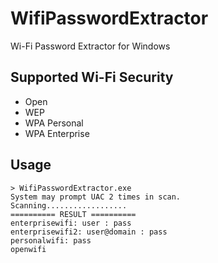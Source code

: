 # WifiPasswordExtractor
Wi-Fi Password Extractor for Windows

## Supported Wi-Fi Security
- Open
- WEP
- WPA Personal
- WPA Enterprise

## Usage
```
> WifiPasswordExtractor.exe
System may prompt UAC 2 times in scan.
Scanning..................
========== RESULT ==========
enterprisewifi: user : pass
enterprisewifi2: user@domain : pass
personalwifi: pass
openwifi
```
